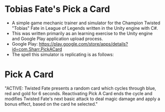 # Tobias Fate's Pick a Card #
* A simple game mechanic trainer and simulator for the Champion Twisted "Tobias" Fate in League of Legends written in the Unity engine with C#.
* This was written primarily as an learning exercise to the Unity engine and Google Play application upload process.
* Google Play: https://play.google.com/store/apps/details?id=com.Sharr.PickACard
* The spell this simulator is replicating is as follows:
# Pick A Card #
"ACTIVE: Twisted Fate presents a random card which cycles through blue, red and gold for 6 seconds. Reactivating Pick A Card ends the cycle and modifies Twisted Fate's next basic attack to deal magic damage and apply a bonus effect, based on the card he selected."